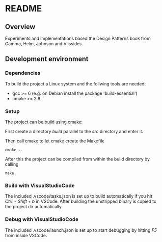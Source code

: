 # README

##  Overview ##
Experiments and implementations based the Design Patterns book from 
Gamma, Helm, Johnson and Vlissides.

## Development environment
### Dependencies
To build the project a Linux system and the follwing tools are needed:
- gcc >= 6 (e.g. on Debian install the package 'build-essential')
- cmake >= 2.8

### Setup
The project can be build using cmake:

First create a directory *build* parallel to the *src* directory and 
enter it.

Then call cmake to let cmake create the Makefile

    cmake .. 
    
After this the project can be compiled from within the build directory 
by calling

    make

### Build with VisualStudioCode

The included .vscode/tasks.json is set up to build automatically if you
hit *Ctrl + Shift + b* in VSCode. After building the unstripped binary 
is copied to the project dir automatically.

### Debug with VisualStudioCode

The included .vscode/launch.json is set up to start debugging by 
hitting *F5* from inside VSCode.
